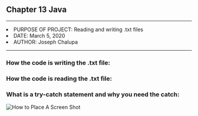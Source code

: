 <h2>Chapter 13 Java</h2>
<p></p>

<hr>
<li>PURPOSE OF PROJECT: Reading and writing .txt files</li>
<li>DATE: March 5, 2020</li>
<li>AUTHOR: Joseph Chalupa</li>
<hr>

<h3>How the code is writing the .txt file:</h3>
<p></p>
<h3>How the code is reading the .txt file:</h3>
<p></p>
<h3>What is a try-catch statement and why you need the catch:</h3>
<p></p>

<p></p>
<img src="screenshot.jpg" alt="How to Place A Screen Shot">
